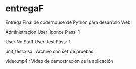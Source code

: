 # entregaF
Entrega Final de coderhouse de Python para desarrollo Web

Administracion
User: jponce
Pass: 1

User No Staff
User: test
Pass: 1

unit_test.xlsx : Archivo con set de pruebas

video.mp4 : Video de demostración de la aplicación
